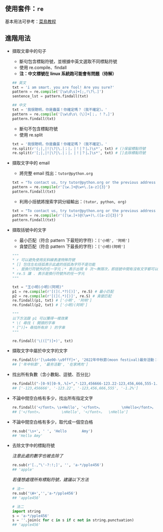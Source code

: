## 使用套件：`re`
基本用法可參考：[菜鳥教程](https://www.runoob.com/python/python-reg-expressions.html)

## 進階用法
* 擷取文章中的句子
    * 斷句包含標點符號，並根據中英文選取不同標點符號
    * 使用 re.compile、findall
    * **注：中文標號在 linux 系統跑可能會有問題（待解）**
    ```python
    ## 英文
    txt = 'i am smart. you are fool! Are you sure?'
    pattern = re.compile('[\w\d\s]+[;,!\?\.]')
    sentence_lst = pattern.findall(txt)
    ```
    ```python
    ## 中文
    txt = '我很聰明，你是蠢蛋！你確定嗎？（我不確定）。'
    pattern = re.compile('[\w\d\s\（\）]+[；，！？。]')
    pattern.findall(txt)
    ```
    * 斷句不包含標點符號
    * 使用 re.split
    ```python
    txt = '我很聰明，你是蠢蛋！你確定嗎？（我不確定）。'
    re.split(r'(;|,|!|\?|\.|；|，|！|？|。)\s*', txt) # ()保留標點符號
    re.split(r'[;|,|!|\?|\.|；|，|！|？|。]\s*', txt) # []去除標點符號
    ```

* 擷取文字中的 email
    * 將完整 email 找出：`tutor@python.org`
    ```python
    txt = "To contact us, try tutor@python.org or the previous address tutor@google.com."
    pattern = re.compile(r'[\w.]+@\w+\.[a-z]{3}')
    pattern.findall(txt)
    ```
    * 利用小括號將搜索字詞分組輸出：`(tutor, python, org)`
    ```python
    txt = "To contact us, try tutor@python.org or the previous address tutor@google.com."
    pattern = re.compile(r'([\w.]+)@(\w+)\.([a-z]{3})')
    pattern.findall(txt)
    ```

* 擷取括號中的文字
   * 最小匹配（符合 pattern 下最短的字符）：`['小明', '阿明']`
   * 貪婪匹配（符合 pattern 下最長的字符）：`['小明)(阿明']`
    ```python
    """
    * r 可以避免使用反斜線表達特殊符號
    * [] 包住左右括弧表示此處的括弧為字符不是功能
    * . 是換行符號外的任一字元；* 表示出現 0 次～無限次，即括號中間有沒有文字都可以；? 表最小匹配
    * re.S 讓 . 表示是換行符號外的任一字元
    """
    
    txt = "王小明(小明)(阿明)"
    p1 = re.compile(r'[(](.*?)[)]', re.S) # 最小匹配
    p2 = re.compile(r'[(](.*)[)]', re.S) # 貪婪匹配
    re.findall(p1, txt) # ['小明', '阿明']
    re.findall(p2, txt) # ['小明)(阿明']
    ```
      
    ```python
    """
    以下方法跟 p1 可以獲得一樣效果
    * \( 尋找 ( 開頭的字串
    * [^)]+ 尋找所有非 ) 的字串
    """
    
    re.findall('\(([^)]+)', txt)
    ```

* 擷取文字中屬於中文字的文字
   ```python
   re.findall(r'[\u4e00-\u9fff]+', '2022年中秋節(moon festival)最夯活動：在家烤肉')
   ## ['年中秋節', '最夯活動', '在家烤肉']
   ```
* 找出所有負數（含小數點、逗號、百分比）
   ```python
   re.findall("-[0-9][0-9,.%]+","-123,456666-123.22-123,456,666,555-1.2%")
   ## ['-123,456666', '-123.22', '-123,456,666,555', '-1.2%']
   ```
* 不論中間空白格有多少，找出所有指定文字
   ```python
   re.findall('</font>。\s+Hello', '</font>。         \nHello</font>。  \nHello')
   ## ['</font>。         \nHello', '</font>。  \nHello']
   ```
* 不論中間空白格有多少，取代成一個空白格
   ```python
   re.sub('\s+', ' ', 'Hello       Amy')
   ## 'Hello Amy'
   ```
* 去除文字中的標點符號
   
   *注意此處的數字也被去除了*
   ```python
   re.sub(r'[.,"\'-?:!;]', '', 'a-*/pple456')
   ## 'apple'
   ```
   *若僅想處理所有標點符號，建議以下方法*
   ```python
   # 法一
   re.sub('\W+','','a-*/pple456')
   ## 'apple456'
   
   # 法二
   import string
   s = 'a-*/pple456'
   s = ''.join(c for c in s if c not in string.punctuation)
   ## 'apple456'
   ```
